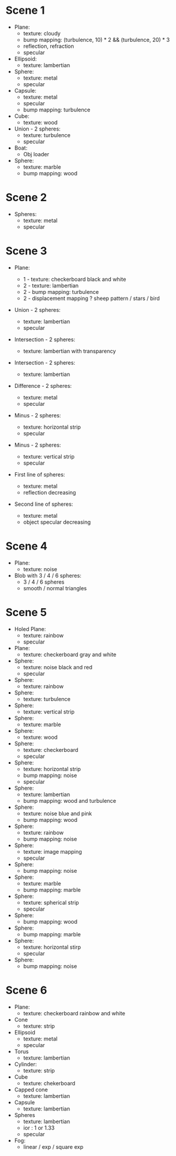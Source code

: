 # Scene 1
* Plane:
    * texture: cloudy
    * bump mapping: (turbulence, 10) * 2 && (turbulence, 20) * 3
    * reflection, refraction
    * specular
* Ellipsoid:
    * texture: lambertian
* Sphere:
    * texture: metal
    * specular
* Capsule:
    * texture: metal
    * specular
    * bump mapping: turbulence
* Cube:
    * texture: wood
* Union - 2 spheres:
    * texture: turbulence
    * specular
* Boat:
    * Obj loader
* Sphere:
    * texture: marble
    * bump mapping: wood

# Scene 2
* Spheres:
    * texture: metal
    * specular

# Scene 3
* Plane:
    * 1 - texture: checkerboard black and white
    * 2 - texture: lambertian
    * 2 - bump mapping: turbulence
    * 2 - displacement mapping ? sheep pattern / stars / bird

* Union - 2 spheres:
    * texture: lambertian
    * specular
* Intersection - 2 spheres:
    * texture: lambertian with transparency
* Intersection - 2 spheres:
    * texture: lambertian
* Difference - 2 spheres:
    * texture: metal
    * specular
* Minus - 2 spheres:
    * texture: horizontal strip
    * specular
* Minus - 2 spheres:
    * texture: vertical strip
    * specular
* First line of spheres:
    * texture: metal
    * reflection decreasing
* Second line of spheres:
    * texture: metal
    * object specular decreasing

# Scene 4
* Plane:
    * texture: noise
* Blob with 3 / 4 / 6 spheres:
    *  3 / 4 / 6 spheres
    * smooth / normal triangles

# Scene 5
* Holed Plane:
    * texture: rainbow
    * specular
* Plane:
    * texture: checkerboard gray and white
* Sphere:
    * texture: noise black and red
    * specular
* Sphere:
    * texture: rainbow
* Sphere:
    * texture: turbulence
* Sphere:
    * texture: vertical strip
* Sphere:
    * texture: marble
* Sphere:
    * texture: wood
* Sphere:
    * texture: checkerboard
    * specular
* Sphere:
    * texture: horizontal strip
    * bump mapping: noise
    * specular
* Sphere:
    * texture: lambertian
    * bump mapping: wood and turbulence
* Sphere:
    * texture: noise blue and pink
    * bump mapping: wood
* Sphere:
    * texture: rainbow
    * bump mapping: noise
* Sphere:
    * texture: image mapping
    * specular
* Sphere:
    * bump mapping: noise
* Sphere:
    * texture: marble
    * bump mapping: marble
* Sphere:
    * texture: spherical strip
    * specular
* Sphere:
    * bump mapping: wood
* Sphere:
    * bump mapping: marble
* Sphere:
    * texture: horizontal stirp
    * specular
* Sphere:
    * bump mapping: noise

# Scene 6
* Plane:
    * texture: checkerboard rainbow and white
* Cone
    * texture: strip
* Ellipsoid
    * texture: metal
    * specular
* Torus
    * texture: lambertian
* Cylinder:
    * texture: strip
* Cube
    * texture: chekerboard
* Capped cone
    * texture: lambertian
* Capsule
    * texture: lambertian
* Spheres
    * texture: lambertian
    * ior : 1 or 1.33
    * specular
* Fog:
    * linear / exp / square exp
